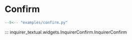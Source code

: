 # Confirm

```python
--8<-- "examples/confirm.py"
```

::: inquirer_textual.widgets.InquirerConfirm.InquirerConfirm

